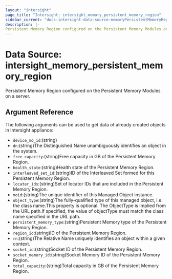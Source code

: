 ```yaml
---
layout: "intersight"
page_title: "Intersight: intersight_memory_persistent_memory_region"
sidebar_current: "docs-intersight-data-source-memoryPersistentMemoryRegion"
description: |-
Persistent Memory Region configured on the Persistent Memory Modules on a server.
---
```


# Data Source: intersight_memory_persistent_memory_region
Persistent Memory Region configured on the Persistent Memory Modules on a server.
## Argument Reference
The following arguments can be used to get data of already created objects in Intersight appliance:
* `device_mo_id`:(string)
* `dn`:(string)The Distinguished Name unambiguously identifies an object in the system.
* `free_capacity`:(string)Free capacity in GB of the Persistent Memory Region.
* `health_state`:(string)Health state of the Persistent Memory Region.
* `interleaved_set_id`:(string)ID of the Interleaved Set formed for this Persistent Memory Region.
* `locater_ids`:(string)Set of locator IDs that are included in the Persistent Memory Region.
* `moid`:(string)The unique identifier of this Managed Object instance.
* `object_type`:(string)The fully-qualified type of this managed object, i.e. the class name.This property is optional. The ObjectType is implied from the URL path.If specified, the value of objectType must match the class name specified in the URL path.
* `persistent_memory_type`:(string)Persistent Memory type of the Persistent Memory Region.
* `region_id`:(string)ID of the Persistent Memory Region.
* `rn`:(string)The Relative Name uniquely identifies an object within a given context.
* `socket_id`:(string)Socket ID of the Persistent Memory Region.
* `socket_memory_id`:(string)Socket Memory ID of the Persistent Memory Region.
* `total_capacity`:(string)Total capacity in GB of the Persistent Memory Region.
